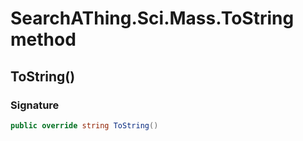 # SearchAThing.Sci.Mass.ToString method
## ToString()
### Signature
```csharp
public override string ToString()
```
